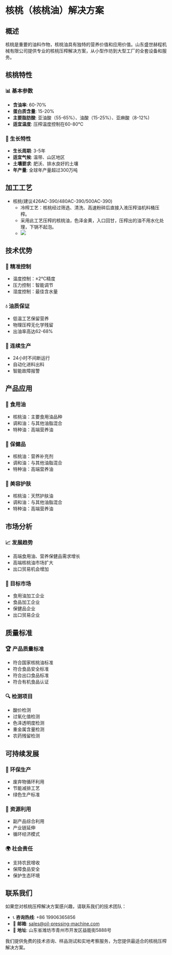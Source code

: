 # 核桃（核桃油）解决方案

## 概述

核桃是重要的油料作物，核桃油具有独特的营养价值和应用价值。山东盛世赫程机械有限公司提供专业的核桃压榨解决方案，从小型作坊到大型工厂的全套设备和服务。

## 核桃特性

### 📊 基本参数
- **含油率**: 60-70%
- **蛋白质含量**: 15-20%
- **主要脂肪酸**: 亚油酸（55-65%）、油酸（15-25%）、亚麻酸（8-12%)
- **适宜温度**: 压榨温度控制在60-80℃

### 🌱 生长特性
- **生长周期**: 3-5年
- **适宜气候**: 温带、山区地区
- **土壤要求**: 肥沃、排水良好的土壤
- **年产量**: 全球年产量超过300万吨

## 加工工艺

+ 核桃(建议426AC-390/480AC-390/500AC-390)
     + 冷榨工艺：核桃经过筛选、清洗、高速粉碎后直接入液压榨油机料桶压榨。
     + 采用此工艺压榨的核桃油，色泽金黄，入口回甘，压榨出的油不用水化处理，下锅不起泡。
     + ![](/images/核桃冷榨工艺.png)


## 技术优势

### 🎯 精准控制
- 温度控制：±2℃精度
- 压力控制：智能调节
- 湿度控制：最佳含水量

### 💧 油质保证
- 低温工艺保留营养
- 物理压榨无化学残留
- 出油率高达62-68%

### 🔄 连续生产
- 24小时不间断运行
- 自动化进料出料
- 智能故障报警

## 产品应用

### 🍳 食用油
- 核桃油：主要食用油品种
- 调和油：与其他油脂混合
- 特种油：高端营养油

### 💊 保健品
- 核桃油：营养补充剂
- 调和油：与其他油脂混合
- 特种油：高端营养油

### 💄 美容护肤
- 核桃油：天然护肤油
- 调和油：与其他油脂混合
- 特种油：高端营养油

## 市场分析

### 📈 发展趋势
- 高端食用油、营养保健品需求增长
- 高端核桃油市场扩大
- 出口贸易机会增加

### 🎯 目标市场
- 食用油加工企业
- 食品加工企业
- 保健品企业
- 出口贸易企业


## 质量标准

### 🏆 产品质量标准
- 符合国家核桃油标准
- 符合食品安全标准
- 符合出口食品标准
- 符合有机食品认证

### 🔍 检测项目
- 酸价检测
- 过氧化值检测
- 色泽透明度检测
- 重金属含量检测
- 农药残留检测

## 可持续发展

### 🌱 环保生产
- 废弃物循环利用
- 节能减排工艺
- 绿色生产标准

### 🔄 资源利用
- 副产品综合利用
- 产业链延伸
- 循环经济模式

### 🌍 社会责任
- 支持农民增收
- 保障食品安全
- 保护生态环境

## 联系我们

如果您对核桃压榨解决方案感兴趣，请联系我们的技术团队：

- 📞 **咨询热线**: +86 19906365856
- 📧 **邮箱**: sales@oil-pressing-machine.com
- 📍 **地址**: 山东省潍坊市青州市开发区益能街5888号

我们提供免费的技术咨询、样品测试和实地考察服务，为您提供最适合的核桃压榨解决方案。